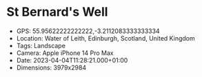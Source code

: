# St Bernard's Well

- GPS: 55.95622222222222,-3.2112083333333334
- Location: Water of Leith, Edinburgh, Scotland, United Kingdom
- Tags: Landscape
- Camera: Apple iPhone 14 Pro Max
- Date: 2023-04-04T11:28:21.000+01:00
- Dimensions: 3979x2984
